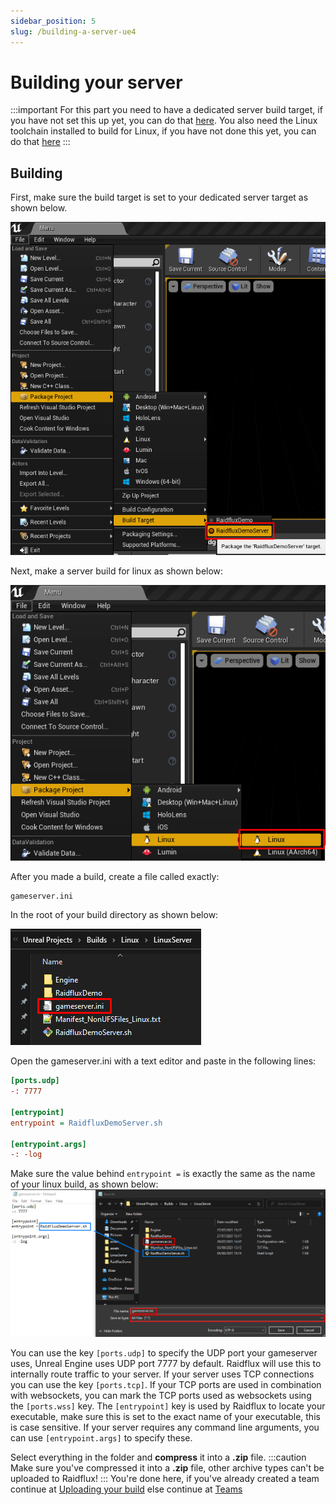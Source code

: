```yaml
---
sidebar_position: 5
slug: /building-a-server-ue4
---
```


# Building your server

:::important
For this part you need to have a dedicated server build target, if you have not set this up yet, you can do that [here](./project-setup). You also need the Linux toolchain installed to build for Linux, if you have not done this yet, you can do that [here](./prepare-unreal)
:::

## Building

First, make sure the build target is set to your dedicated server target as shown below.

![select build target](./assets/select-build-target.png)

Next, make a server build for linux as shown below:

![build linux](./assets/build-linux.png)

After you made a build, create a file called exactly:
```
gameserver.ini
```

In the root of your build directory as shown below:

![gameserver.ini](./assets/gameserver.ini.png)

Open the gameserver.ini with a text editor and paste in the following lines:

```ini
[ports.udp]
-: 7777

[entrypoint]
entrypoint = RaidfluxDemoServer.sh

[entrypoint.args]
-: -log
```

Make sure the value behind ```entrypoint =``` is exactly the same as the name of your linux build, as shown below:
![entrypoint](./assets/detailed-gameserver.ini.png)

You can use the key ```[ports.udp]``` to specify the UDP port your gameserver uses, Unreal Engine uses UDP port 7777 by default. Raidflux will use this to internally route traffic to your server. If your server uses TCP connections you can use the key ```[ports.tcp]```. If your TCP ports are used in combination with websockets, you can mark the TCP ports used as websockets using the  ```[ports.wss]``` key. The ```[entrypoint]``` key is used by Raidflux to locate your executable, make sure this is set to the exact name of your executable, this is case sensitive. If your server requires any command line arguments, you can use ```[entrypoint.args]``` to specify these.

Select everything in the folder and **compress** it into a **.zip** file.
:::caution
Make sure you've compressed it into a **.zip** file, other archive types can't be uploaded to Raidflux!
:::
You're done here, if you've already created a team continue at [Uploading your build](./../../raidflux-console/builds#uploading-your-build) else continue at [Teams](./../account-teams)